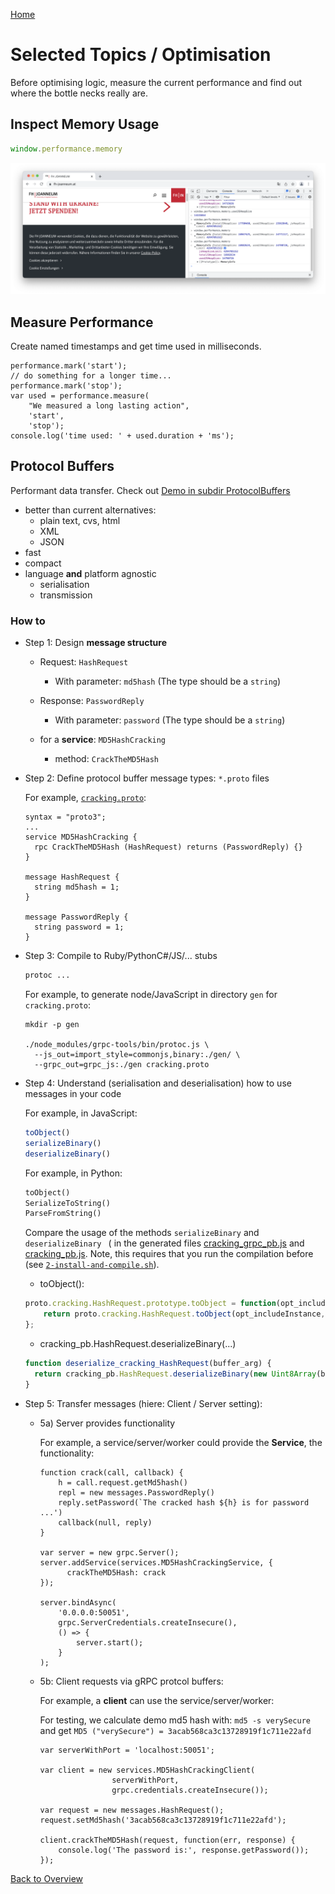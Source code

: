 [Home](../README.md)

# Selected Topics / Optimisation 

Before optimising logic, measure the current performance and find out where the bottle necks really are. 


## Inspect Memory Usage


```JavaScript
window.performance.memory
```

![](./screenshots/window-performance-memory-in-google.png)



## Measure Performance

Create named timestamps and get time used in milliseconds.

```
performance.mark('start');
// do something for a longer time... 
performance.mark('stop');
var used = performance.measure(
	"We measured a long lasting action", 
	'start', 
	'stop');
console.log('time used: ' + used.duration + 'ms');

```


## Protocol Buffers

Performant data transfer. Check out [Demo in subdir ProtocolBuffers](./ProtocolBuffers) 

* better than current alternatives:
	* plain text, cvs, html
	* XML
	* JSON
* fast
* compact
* language **and** platform agnostic
	* serialisation
	* transmission

### How to

* Step 1: Design **message structure**

	* Request: `HashRequest`
		* With parameter: `md5hash` (The type should be a  `string`) 	
	* Response: `PasswordReply`
		* With parameter: `password` (The type should be a  `string`) 
	
	* for a **service**: `MD5HashCracking`
		* method:  `CrackTheMD5Hash`
	
* Step 2: Define protocol buffer message types: ```*.proto``` files

	For example, [`cracking.proto`](./ProtocolBuffers/cracking.proto):

	```
	syntax = "proto3";
	...
	service MD5HashCracking {
	  rpc CrackTheMD5Hash (HashRequest) returns (PasswordReply) {}
	}
	
	message HashRequest {
	  string md5hash = 1;
	}
	
	message PasswordReply {
	  string password = 1;
	}
	```

* Step 3: Compile to Ruby/PythonC#/JS/... stubs
	
	```bash
	protoc ...
	``` 
	
	For example, to generate node/JavaScript in directory `gen` for `cracking.proto`:
	
	```
	mkdir -p gen
	
	./node_modules/grpc-tools/bin/protoc.js \
	  --js_out=import_style=commonjs,binary:./gen/ \
	  --grpc_out=grpc_js:./gen cracking.proto
	```
	
	


* Step 4: Understand (serialisation and deserialisation) how to use messages in your code

	For example, in JavaScript:
	
	```javascript
	toObject()
	serializeBinary()
	deserializeBinary()
	```

	For example, in Python:
	
	```Python
	toObject()
	SerializeToString()
	ParseFromString()
	```
	
	Compare the usage of the methods `serializeBinary` and `deserializeBinary ` ( in the generated files [cracking\_grpc\_pb.js](./ProtocolBuffers/gen/cracking_grpc\_pb.js) and [cracking_pb.js](./ProtocolBuffers/gen/cracking_pb.js). Note, this requires that you run the compilation before (see [`2-install-and-compile.sh`](./ProtocolBuffers/2-install-and-compile.sh)). 
		
	
	* toObject():
	
	```JavaScript
	proto.cracking.HashRequest.prototype.toObject = function(opt_includeInstance) {
  		return proto.cracking.HashRequest.toObject(opt_includeInstance, this);
	};
	```
	
	* cracking_pb.HashRequest.deserializeBinary(...)
	
	```JavaScript
	function deserialize_cracking_HashRequest(buffer_arg) {
	  return cracking_pb.HashRequest.deserializeBinary(new Uint8Array(buffer_arg));
	}
	```
	
	
	
* Step 5: Transfer messages (hiere: Client / Server setting): 
	
	* 5a) Server provides functionality 

		For example, a service/server/worker could provide the **Service**, the functionality:
		
		```
		function crack(call, callback) { 
			h = call.request.getMd5hash()
			repl = new messages.PasswordReply()
			reply.setPassword(`The cracked hash ${h} is for password ...')
			callback(null, reply)
		}
		
		var server = new grpc.Server();
		server.addService(services.MD5HashCrackingService, {
		      crackTheMD5Hash: crack
		});
		
		server.bindAsync(
			'0.0.0.0:50051', 
			grpc.ServerCredentials.createInsecure(), 
			() => {
		    	server.start();
		    }
		);
		```


	* 5b: Client requests via gRPC protcol buffers:


		For example, a **client** can use the service/server/worker:
		
		For testing, we calculate demo md5 hash with: `md5 -s verySecure` and get `MD5 ("verySecure") = 3acab568ca3c13728919f1c711e22afd`
	
		```
		var serverWithPort = 'localhost:50051';
		
		var client = new services.MD5HashCrackingClient(
		                serverWithPort,
		                grpc.credentials.createInsecure());
		
		var request = new messages.HashRequest();
		request.setMd5hash('3acab568ca3c13728919f1c711e22afd');
		
		client.crackTheMD5Hash(request, function(err, response) {
		    console.log('The password is:', response.getPassword());
		});
		```




[Back to Overview](../Overview/study-material--overview.md)